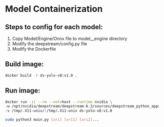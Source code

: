 # Model Containerization

## Steps to config for each model:
1. Copy Model/Engine/Onnx file to model__engine directory
2. Modify the deepstream/config.py file
3. Modify the Dockerfile

## Build image:
```bash
docker build -t ds-yolo-v8:v1.0 .
```

## Run image:
```bash
docker run -it --rm --net=host --runtime nvidia \
-w /opt/nvidia/deepstream/deepstream-6.3/sources/deepstream_python_apps/apps/ds_multi-rtsp_amqp \
-v /tmp/.X11-unix/:/tmp/.X11-unix ds-yolo-v8:v1.0

sudo python3 main.py [uri] [uri1] [uri2]...
```